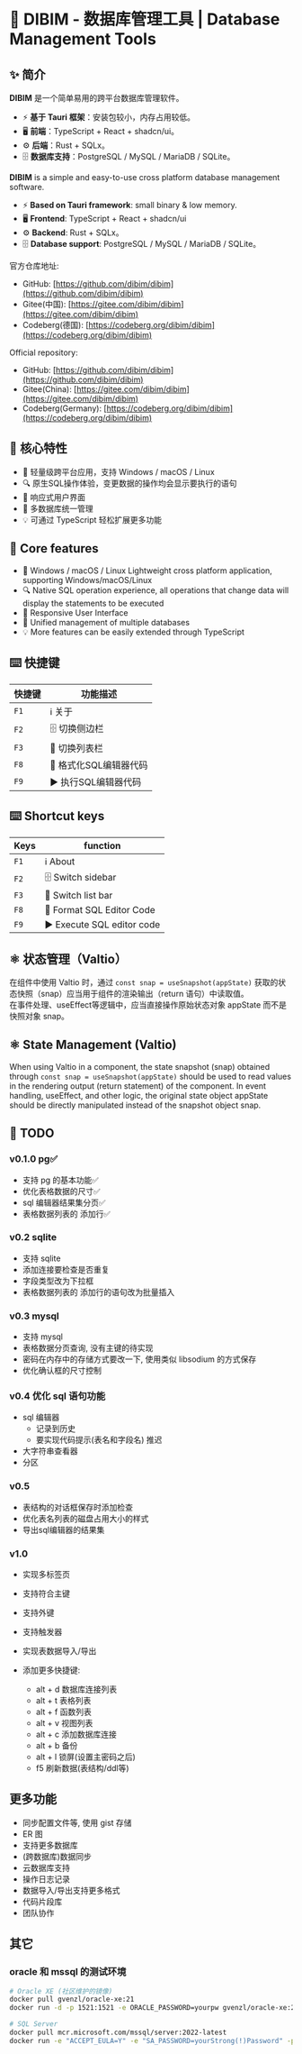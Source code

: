 # 🚀 DIBIM - 数据库管理工具 | Database Management Tools

## ✨ 简介

**DIBIM** 是一个简单易用的跨平台数据库管理软件。

- ⚡ **基于 Tauri 框架**：安装包较小，内存占用较低。
- 🖥️ **前端**：TypeScript + React + shadcn/ui。
- ⚙️ **后端**：Rust + SQLx。
- 🗄️ **数据库支持**：PostgreSQL / MySQL / MariaDB / SQLite。

**DIBIM** is a simple and easy-to-use cross platform database management software.

- ⚡ **Based on Tauri framework**: small binary & low memory.
- 🖥️ **Frontend**: TypeScript + React + shadcn/ui
- ⚙️ **Backend**: Rust + SQLx。
- 🗄️ **Database support**: PostgreSQL / MySQL / MariaDB / SQLite。

官方仓库地址:

- GitHub: [https://github.com/dibim/dibim](https://github.com/dibim/dibim)
- Gitee(中国): [https://gitee.com/dibim/dibim](https://gitee.com/dibim/dibim)
- Codeberg(德国): [https://codeberg.org/dibim/dibim](https://codeberg.org/dibim/dibim)

Official repository:

- GitHub: [https://github.com/dibim/dibim](https://github.com/dibim/dibim)
- Gitee(China): [https://gitee.com/dibim/dibim](https://gitee.com/dibim/dibim)
- Codeberg(Germany): [https://codeberg.org/dibim/dibim](https://codeberg.org/dibim/dibim)

## 🎯 核心特性

- 🚀 轻量级跨平台应用，支持 Windows / macOS / Linux
- 🔍 原生SQL操作体验，变更数据的操作均会显示要执行的语句
- 💅 响应式用户界面
- 🔄 多数据库统一管理
- 💡 可通过 TypeScript 轻松扩展更多功能

## 🎯 Core features

- 🚀 Windows / macOS / Linux Lightweight cross platform application, supporting Windows/macOS/Linux
- 🔍 Native SQL operation experience, all operations that change data will display the statements to be executed
- 💅 Responsive User Interface
- 🔄 Unified management of multiple databases
- 💡 More features can be easily extended through TypeScript

## ⌨️ 快捷键

| 快捷键        | 功能描述                     |
|--------------|----------------------------|
| `F1`         | ℹ️ 关于                     |
| `F2`         | 🗄️ 切换侧边栏               |
| `F3`         | 📜 切换列表栏               |
| `F8`         | 🧹 格式化SQL编辑器代码      |
| `F9`         | ▶️ 执行SQL编辑器代码        |

## ⌨️ Shortcut keys

| Keys       |  function                    |
|--------------|----------------------------|
| `F1`         | ℹ️ About                    |
| `F2`         | 🗄️ Switch sidebar               |
| `F3`         | 📜 Switch list bar               |
| `F8`         | 🧹 Format SQL Editor Code      |
| `F9`         | ▶️ Execute SQL editor code        |

## ⚛️ 状态管理（Valtio）

在组件中使用 Valtio 时，通过 `const snap = useSnapshot(appState)` 获取的状态快照（snap）应当用于组件的渲染输出（return 语句）中读取值。  
在事件处理、useEffect等逻辑中，应当直接操作原始状态对象 appState 而不是快照对象 snap。

## ⚛️ State Management (Valtio)

When using Valtio in a component, the state snapshot (snap) obtained through `const snap = useSnapshot(appState)` should be used to read values in the rendering output (return statement) of the component.
In event handling, useEffect, and other logic, the original state object appState should be directly manipulated instead of the snapshot object snap.

## 📝 TODO

### v0.1.0 pg✅

- 支持 pg 的基本功能✅
- 优化表格数据的尺寸✅
- sql 编辑器结果集分页✅
- 表格数据列表的 添加行✅
  
### v0.2 sqlite

- 支持 sqlite
- 添加连接要检查是否重复
- 字段类型改为下拉框
- 表格数据列表的 添加行的语句改为批量插入

### v0.3 mysql

- 支持 mysql
- 表格数据分页查询, 没有主键的待实现
- 密码在内存中的存储方式要改一下, 使用类似 libsodium 的方式保存  
- 优化确认框的尺寸控制

### v0.4 优化 sql 语句功能

- sql 编辑器
  - 记录到历史
  - 要实现代码提示(表名和字段名) 推迟
- 大字符串查看器
- 分区  

### v0.5

- 表结构的对话框保存时添加检查
- 优化表名列表的磁盘占用大小的样式
- 导出sql编辑器的结果集

### v1.0

- 实现多标签页
- 支持符合主键
- 支持外键
- 支持触发器
- 实现表数据导入/导出
- 添加更多快捷键:

  - alt + d 数据库连接列表
  - alt + t 表格列表
  - alt + f 函数列表
  - alt + v 视图列表
  - alt + c 添加数据库连接
  - alt + b 备份
  - alt + l 锁屏(设置主密码之后)  
  - f5 刷新数据(表结构/ddl等)

## 更多功能

- 同步配置文件等, 使用 gist 存储
- ER 图
- 支持更多数据库
- (跨数据库)数据同步
- 云数据库支持
- 操作日志记录
- 数据导入/导出支持更多格式
- 代码片段库
- 团队协作
  
## 其它

### oracle 和 mssql 的测试环境

```sh
# Oracle XE (社区维护的镜像)
docker pull gvenzl/oracle-xe:21
docker run -d -p 1521:1521 -e ORACLE_PASSWORD=yourpw gvenzl/oracle-xe:21

# SQL Server
docker pull mcr.microsoft.com/mssql/server:2022-latest
docker run -e "ACCEPT_EULA=Y" -e "SA_PASSWORD=yourStrong(!)Password" -p 1433:1433 -d mcr.microsoft.com/mssql/server:2022-latest
```
